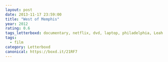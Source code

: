 ```yaml
---
layout: post 
date: 2013-11-17 23:59:00
title: "West of Memphis"
year: 2012
rating: 0.6
tags_letterboxd: documentary, netflix, dvd, laptop, philadelphia, Leah
tags:
  - film
category: Letterboxd
canonical: https://boxd.it/21RF7
---
```

